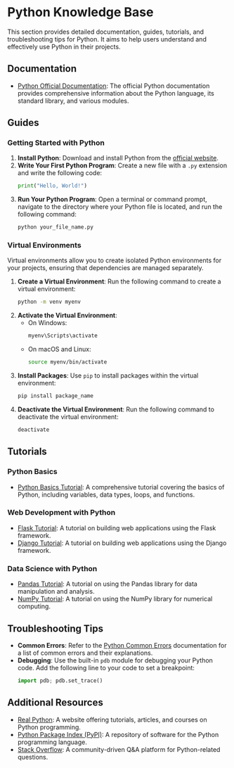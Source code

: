 # Python Knowledge Base

This section provides detailed documentation, guides, tutorials, and troubleshooting tips for Python. It aims to help users understand and effectively use Python in their projects.

## Documentation

- [Python Official Documentation](https://docs.python.org/3/): The official Python documentation provides comprehensive information about the Python language, its standard library, and various modules.

## Guides

### Getting Started with Python

1. **Install Python**: Download and install Python from the [official website](https://www.python.org/downloads/).
2. **Write Your First Python Program**: Create a new file with a `.py` extension and write the following code:
   ```python
   print("Hello, World!")
   ```
3. **Run Your Python Program**: Open a terminal or command prompt, navigate to the directory where your Python file is located, and run the following command:
   ```sh
   python your_file_name.py
   ```

### Virtual Environments

Virtual environments allow you to create isolated Python environments for your projects, ensuring that dependencies are managed separately.

1. **Create a Virtual Environment**: Run the following command to create a virtual environment:
   ```sh
   python -m venv myenv
   ```
2. **Activate the Virtual Environment**:
   - On Windows:
     ```sh
     myenv\Scripts\activate
     ```
   - On macOS and Linux:
     ```sh
     source myenv/bin/activate
     ```
3. **Install Packages**: Use `pip` to install packages within the virtual environment:
   ```sh
   pip install package_name
   ```
4. **Deactivate the Virtual Environment**: Run the following command to deactivate the virtual environment:
   ```sh
   deactivate
   ```

## Tutorials

### Python Basics

- [Python Basics Tutorial](https://www.learnpython.org/): A comprehensive tutorial covering the basics of Python, including variables, data types, loops, and functions.

### Web Development with Python

- [Flask Tutorial](https://flask.palletsprojects.com/en/2.0.x/tutorial/): A tutorial on building web applications using the Flask framework.
- [Django Tutorial](https://docs.djangoproject.com/en/stable/intro/tutorial01/): A tutorial on building web applications using the Django framework.

### Data Science with Python

- [Pandas Tutorial](https://pandas.pydata.org/pandas-docs/stable/getting_started/intro_tutorials/index.html): A tutorial on using the Pandas library for data manipulation and analysis.
- [NumPy Tutorial](https://numpy.org/doc/stable/user/quickstart.html): A tutorial on using the NumPy library for numerical computing.

## Troubleshooting Tips

- **Common Errors**: Refer to the [Python Common Errors](https://docs.python.org/3/library/exceptions.html) documentation for a list of common errors and their explanations.
- **Debugging**: Use the built-in `pdb` module for debugging your Python code. Add the following line to your code to set a breakpoint:
  ```python
  import pdb; pdb.set_trace()
  ```

## Additional Resources

- [Real Python](https://realpython.com/): A website offering tutorials, articles, and courses on Python programming.
- [Python Package Index (PyPI)](https://pypi.org/): A repository of software for the Python programming language.
- [Stack Overflow](https://stackoverflow.com/questions/tagged/python): A community-driven Q&A platform for Python-related questions.
